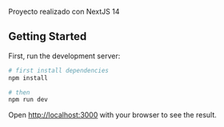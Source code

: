 Proyecto realizado con NextJS 14

## Getting Started

First, run the development server:

```bash
# first install dependencies
npm install

# then
npm run dev
```

Open [http://localhost:3000](http://localhost:3000) with your browser to see the result.

